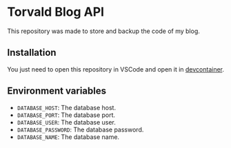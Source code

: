 # Torvald Blog API

This repository was made to store and backup the code of my blog.

## Installation

You just need to open this repository in VSCode and open it in [devcontainer](https://code.visualstudio.com/docs/remote/containers).

## Environment variables

- `DATABASE_HOST`: The database host.
- `DATABASE_PORT`: The database port.
- `DATABASE_USER`: The database user.
- `DATABASE_PASSWORD`: The database password.
- `DATABASE_NAME`: The database name.
